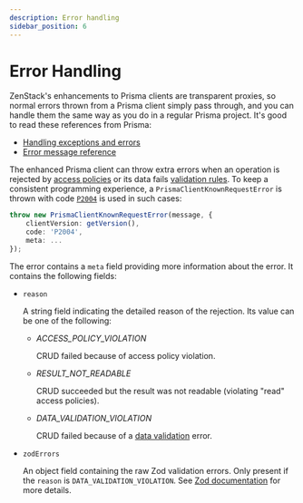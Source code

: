 ```yaml
---
description: Error handling
sidebar_position: 6
---
```


# Error Handling

ZenStack's enhancements to Prisma clients are transparent proxies, so normal errors thrown from a Prisma client simply pass through, and you can handle them the same way as you do in a regular Prisma project. It's good to read these references from Prisma:

-   [Handling exceptions and errors](https://www.prisma.io/docs/concepts/components/prisma-client/handling-exceptions-and-errors)
-   [Error message reference](https://www.prisma.io/docs/reference/api-reference/error-reference)

The enhanced Prisma client can throw extra errors when an operation is rejected by [access policies](./zmodel-language#access-policy) or its data fails [validation rules](./zmodel-language#data-validation). To keep a consistent programming experience, a `PrismaClientKnownRequestError` is thrown with code [`P2004`](https://www.prisma.io/docs/reference/api-reference/error-reference#p2004) is used in such cases:

```ts
throw new PrismaClientKnownRequestError(message, {
    clientVersion: getVersion(),
    code: 'P2004',
    meta: ...
});
```

The error contains a `meta` field providing more information about the error. It contains the following fields:

- `reason`
    
    A string field indicating the detailed reason of the rejection. Its value can be one of the following:

    - *ACCESS_POLICY_VIOLATION*
  
        CRUD failed because of access policy violation.

    - *RESULT_NOT_READABLE*
  
        CRUD succeeded but the result was not readable (violating "read" access policies).

    - *DATA_VALIDATION_VIOLATION*
    
        CRUD failed because of a [data validation](./zmodel-language#data-validation) error.

- `zodErrors`
  
    An object field containing the raw Zod validation errors. Only present if the `reason` is `DATA_VALIDATION_VIOLATION`. See [Zod documentation](https://zod.dev/?id=error-handling) for more details.
